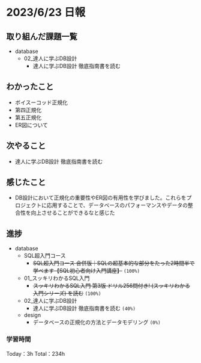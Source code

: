 # 2023/6/23 日報

## 取り組んだ課題一覧
- database
    - 02_達人に学ぶDB設計
        - 達人に学ぶDB設計 徹底指南書を読む

## わかったこと
- ボイスーコッド正規化
- 第四正規化
- 第五正規化
- ER図について

## 次やること
- 達人に学ぶDB設計 徹底指南書を読む

## 感じたこと
- DB設計において正規化の重要性やER図の有用性を学びました。これらをプロジェクトに応用することで、データベースのパフォーマンスやデータの整合性を向上させることができるなと感じた

## 進捗
- database
    - SQL超入門コース
        - ~~SQL超入門コース 合併版｜SQLの超基本的な部分をたった2時間半で学べます【SQL初心者向け入門講座】~~ ``(100%)``
    - 01_スッキリわかるSQL入門
        - ~~スッキリわかるSQL入門 第3版 ドリル256問付き! (スッキリわかる入門シリーズ) を読む~~ ``(100%)``
    - 02_達人に学ぶDB設計
        - 達人に学ぶDB設計 徹底指南書を読む ``(40%)``
    - design
        - データベースの正規化の方法とデータモデリング ``(0%)``


### 学習時間
Today：3h Total：234h

